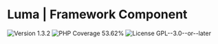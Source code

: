 # Luma | Framework Component

<div>
<!-- Version Badge -->
<img src="https://img.shields.io/badge/Version-1.3.2-blue" alt="Version 1.3.2">
<!-- PHP Coverage Badge -->
<img src="https://img.shields.io/badge/PHP Coverage-53.62%25-red" alt="PHP Coverage 53.62%">
<!-- License Badge -->
<img src="https://img.shields.io/badge/License-GPL--3.0--or--later-34ad9b" alt="License GPL--3.0--or--later">
</div>